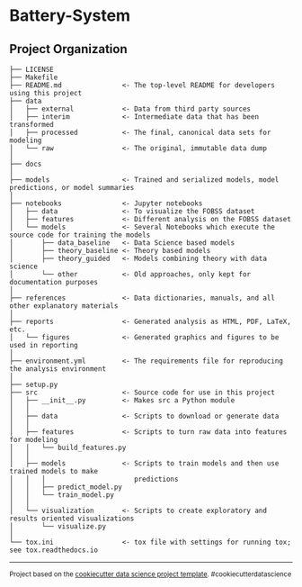 Battery-System
==============================


Project Organization
------------

    ├── LICENSE
    ├── Makefile          
    ├── README.md               <- The top-level README for developers using this project
    ├── data
    │   ├── external            <- Data from third party sources
    │   ├── interim             <- Intermediate data that has been transformed
    │   ├── processed           <- The final, canonical data sets for modeling
    │   └── raw                 <- The original, immutable data dump
    │
    ├── docs               
    │
    ├── models                  <- Trained and serialized models, model predictions, or model summaries
    │
    ├── notebooks               <- Jupyter notebooks
    │   ├── data                <- To visualize the FOBSS dataset
    │   ├── features            <- Different analysis on the FOBSS dataset
    │   └── models              <- Several Notebooks which execute the source code for training the models
    │       ├── data_baseline   <- Data Science based models
    │       ├── theory_baseline <- Theory based models
    │       ├── theory_guided   <- Models combining theory with data science
    │       └── other           <- Old approaches, only kept for documentation purposes
    │
    ├── references              <- Data dictionaries, manuals, and all other explanatory materials
    │
    ├── reports                 <- Generated analysis as HTML, PDF, LaTeX, etc.
    │   └── figures             <- Generated graphics and figures to be used in reporting
    │
    ├── environment.yml         <- The requirements file for reproducing the analysis environment
    │
    ├── setup.py           
    ├── src                     <- Source code for use in this project
    │   ├── __init__.py         <- Makes src a Python module
    │   │
    │   ├── data                <- Scripts to download or generate data
    │   │
    │   ├── features            <- Scripts to turn raw data into features for modeling
    │   │   └── build_features.py
    │   │
    │   ├── models              <- Scripts to train models and then use trained models to make
    │   │   │                      predictions
    │   │   ├── predict_model.py
    │   │   └── train_model.py
    │   │
    │   └── visualization       <- Scripts to create exploratory and results oriented visualizations
    │       └── visualize.py
    │
    └── tox.ini                 <- tox file with settings for running tox; see tox.readthedocs.io


--------

<p><small>Project based on the <a target="_blank" href="https://drivendata.github.io/cookiecutter-data-science/">cookiecutter data science project template</a>. #cookiecutterdatascience</small></p>

